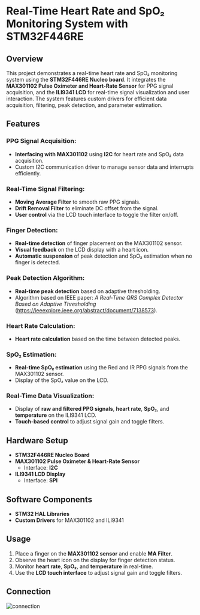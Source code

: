 # Real-Time Heart Rate and SpO₂ Monitoring System with STM32F446RE

## Overview

This project demonstrates a real-time heart rate and SpO₂ monitoring system using the **STM32F446RE Nucleo board**. It integrates the **MAX301102 Pulse Oximeter and Heart-Rate Sensor** for PPG signal acquisition, and the **ILI9341 LCD** for real-time signal visualization and user interaction. The system features custom drivers for efficient data acquisition, filtering, peak detection, and parameter estimation.

## Features

### PPG Signal Acquisition:
- **Interfacing with MAX301102** using **I2C** for heart rate and SpO₂ data acquisition.
- Custom I2C communication driver to manage sensor data and interrupts efficiently.

### Real-Time Signal Filtering:
- **Moving Average Filter** to smooth raw PPG signals.
- **Drift Removal Filter** to eliminate DC offset from the signal.
- **User control** via the LCD touch interface to toggle the filter on/off.

### Finger Detection:
- **Real-time detection** of finger placement on the MAX301102 sensor.
- **Visual feedback** on the LCD display with a heart icon.
- **Automatic suspension** of peak detection and SpO₂ estimation when no finger is detected.

### Peak Detection Algorithm:
- **Real-time peak detection** based on adaptive thresholding.
- Algorithm based on IEEE paper: *A Real-Time QRS Complex Detector Based on Adaptive Thresholding* (https://ieeexplore.ieee.org/abstract/document/7138573).

### Heart Rate Calculation:
- **Heart rate calculation** based on the time between detected peaks.

### SpO₂ Estimation:
- **Real-time SpO₂ estimation** using the Red and IR PPG signals from the MAX301102 sensor.
- Display of the SpO₂ value on the LCD.

### Real-Time Data Visualization:
- Display of **raw and filtered PPG signals**, **heart rate**, **SpO₂**, and **temperature** on the ILI9341 LCD.
- **Touch-based control** to adjust signal gain and toggle filters.

## Hardware Setup

- **STM32F446RE Nucleo Board**
- **MAX301102 Pulse Oximeter & Heart-Rate Sensor**
  - Interface: **I2C**
- **ILI9341 LCD Display**
  - Interface: **SPI**

## Software Components

- **STM32 HAL Libraries**
- **Custom Drivers** for MAX301102 and ILI9341

## Usage

1. Place a finger on the **MAX301102 sensor** and enable **MA Filter**.
2. Observe the heart icon on the display for finger detection status.
3. Monitor **heart rate**, **SpO₂**, and **temperature** in real-time.
4. Use the **LCD touch interface** to adjust signal gain and toggle filters.


## Connection
![connection](https://github.com/user-attachments/assets/845c73fb-bd37-4d37-a146-4427d0e62c21)

